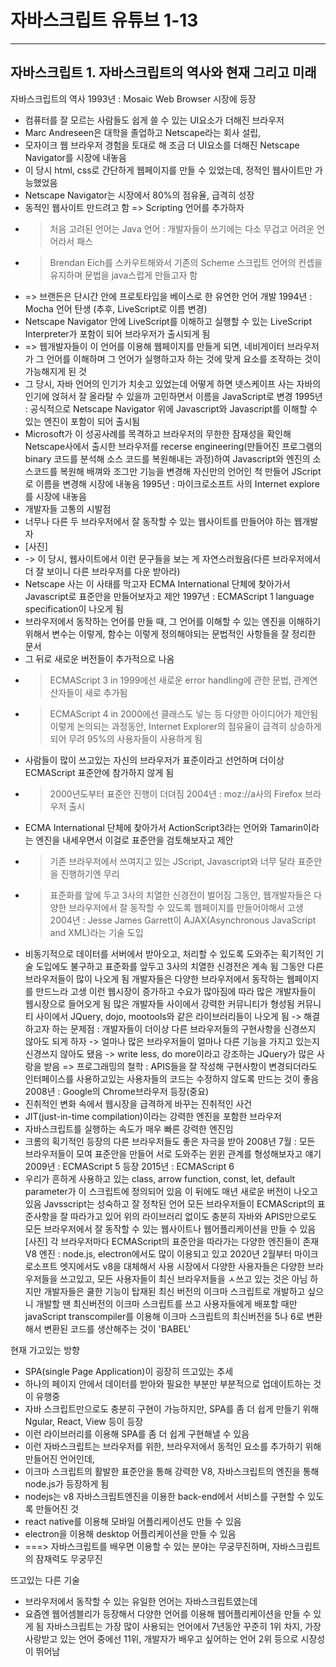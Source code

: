 # 자바스크립트 유튜브 1-13
***
## 자바스크립트 1. 자바스크립트의 역사와 현재 그리고 미래
자바스크립트의 역사
1993년 : Mosaic Web Browser 시장에 등장
- 컴퓨터를 잘 모르는 사람들도 쉽게 쓸 수 있는 UI요소가 더해진 브라우저
- Marc Andreseen은 대학을 졸업하고 Netscape라는 회사 설립, 
- 모자이크 웹 브라우저 경험을 토대로 해 조금 더 UI요소를 더해진 Netscape Navigator를 시장에 내놓음
- 이 당시 html, css로 간단하게 웹페이지를 만들 수 있었는데, 정적인 웹사이트만 가능했었음
- Netscape Navigator는 시장에서 80%의 점유율, 급격히 성장
- 동적인 웹사이트 만드려고 함 => Scripting 언어를 추가하자
- > 처음 고려된 언어는 Java 언어 : 개발자들이 쓰기에는 다소 무겁고 어려운 언어라서 패스
- > Brendan Eich를 스카우트해와서 기존의 Scheme 스크립트 언어의 컨셉을 유지하며 문법을 java스럽게 만들고자 함
- => 브랜든은 단시간 안에 프로토타입을 베이스로 한 유연한 언어 개발
1994년 : Mocha 언어 탄생 (추후, LiveScript로 이름 변경)
- Netscape Navigator 안에 LiveScript를 이해하고 실행할 수 있는 LiveScript Interpreter가 포함이 되어 브라우저가 출시되게 됨
- => 웹개발자들이 이 언어를 이용해 웹페이지를 만들게 되면, 네비게이터 브라우저가 그 언어를 이해하며 그 언어가 실행하고자 하는 것에 맞게 요소를 조작하는 것이 가능해지게 된 것
- 그 당시, 자바 언어의 인기가 치솟고 있었는데 어떻게 하면 넷스케이프 사는 자바의 인기에 얹혀서 잘 올라탈 수 있을까 고민하면서 이름을 JavaScript로 변경
1995년 : 공식적으로 Netscape Navigator 위에 Javascript와 Javascript를 이해할 수 있는 엔진이 포함이 되어 출시됨
- Microsoft가 이 성공사례를 목격하고 브라우저의 무한한 잠재성을 확인해 Netscape사에서 출시한 브라우저를 recerse engineering(만들어진 프로그램의 binary 코드를 분석해 소스 코드를 복원해내는 과정)하여 Javascript와 엔진의 소스코드를 복원해 배껴와 조그만 기능을 변경해 자신만의 언어인 척 만들어 JScript로 이름을 변경해 시장에 내놓음
1995년 : 마이크로소프트 사의 Internet explore를 시장에 내놓음
- 개발자들 고통의 시발점
- 너무나 다른 두 브라우저에서 잘 동작할 수 있는 웹사이트를 만들어야 하는 웹개발자
- [사진]
- -> 이 당시, 웹사이트에서 이런 문구들을 보는 게 자연스러웠음(다른 브라우저에서 더 잘 보이니 다른 브라우저를 다운 받아라)
- Netscape 사는 이 사태를 막고자 ECMA International 단체에 찾아가서 Javascript로 표준안을 만들어보자고 제안
1997년 : ECMAScript 1 language specification이 나오게 됨
- 브라우저에서 동작하는 언어를 만들 때, 그 언어를 이해할 수 있는 엔진을 이해하기 위해서 변수는 이렇게, 함수는 이렇게 정의해야되는 문법적인 사항들을 잘 정리한 문서
- 그 뒤로 새로운 버전들이 추가적으로 나옴
- > ECMAScript 3 in 1999에선 새로운 error handling에 관한 문법, 관계연산자들이 새로 추가됨
- > ECMAScript 4 in 2000에선 클래스도 넣는 등 다양한 아이디어가 제안됨
이렇게 논의되는 과정동안, Internet Explorer의 점유율이 급격히 상승하게 되어 무려 95%의 사용자들이 사용하게 됨
- 사람들이 많이 쓰고있는 자신의 브라우저가 표준이라고 선언하며 더이상 ECMAScript 표준안에 참가하지 않게 됨
- > 2000년도부터 표준안 진행이 더뎌짐
2004년 : moz://a사의 Firefox 브라우저 출시
- ECMA International 단체에 찾아가서 ActionScript3라는 언어와 Tamarin이라는 엔진을 내세우면서 이걸로 표준안을 검토해보자고 제안
- > 기존 브라우저에서 쓰여지고 있는 JScript, Javascript와 너무 달라 표준안을 진행하기엔 무리
- > 표준화를 앞에 두고 3사의 치열한 신경전이 벌어짐
그동안, 웹개발자들은 다양한 브라우저에서 잘 동작할 수 있도록 웹페이지를 만들어야해서 고생
2004년 : Jesse James Garrett이 AJAX(Asynchronous JavaScript and XML)라는 기술 도입
- 비동기적으로 데이터를 서버에서 받아오고, 처리할 수 있도록 도와주는 획기적인 기술
도입에도 불구하고 표준화를 앞두고 3사의 치열한 신경전은 계속 됨
그동안 다른 브라우저들이 많이 나오게 됨
개발자들은 다양한 브라우저에서 동작하는 웹페이지를 만드느라 고생
이런 웹시장이 증가하고 수요가 많아짐에 따라 많은 개발자들이 웹시장으로 들어오게 됨
많은 개발자들 사이에서 강력한 커뮤니티가 형성됨
커뮤니티 사이에서 JQuery, dojo, mootools와 같은 라이브러리들이 나오게 됨
-> 해결하고자 하는 문제점 : 개발자들이 더이상 다른 브라우저들의 구현사항을 신경쓰지 않아도 되게 하자
-> 얼마나 많은 브라우저들이 얼마나 다른 기능을 가지고 있는지 신경쓰지 않아도 됐음
-> write less, do more이라고 강조하는 JQuery가 많은 사랑을 받음
 => 프로그래밍의 철학 : APIS들을 잘 작성해 구현사항이 변경되더라도 인터페이스를 사용하고있는 사용자들의 코드는 수정하지 않도록 만드는 것이 좋음
2008년 : Google의 Chrome브라우저 등장(중요)
- 진취적인 변화 속에서 웹시장을 급격하게 바꾸는 진취적인 사건
- JIT(just-in-time compilation)이라는 강력한 엔진을 포함한 브라우저
- 자바스크립트를 실행하는 속도가 매우 빠른 강력한 엔진임
- 크롬의 획기적인 등장의 다른 브라우저들도 좋은 자극을 받아
2008년 7월 : 모든 브라우저들이 모여 표준안을 만들어 서로 도와주는 윈윈 관계를 형성해보자고 얘기
2009년 : ECMAScript 5 등장
2015년 : ECMAScript 6 
- 우리가 흔하게 사용하고 있는 class, arrow function, const, let, default parameter가 이 스크립트에 정의되어 있음
이 뒤에도 매년 새로운 버전이 나오고 있음
Javsscript는 성숙하고 잘 정착된 언어
모든 브라우저들이 ECMAScript의 표준사항을 잘 따라가고 있어 위의 라이브러리 없이도 충분히 자바와 APIS만으로도 모든 브라우저에서 잘 동작할 수 있는 웹사이트나 웹어플리케이션을 만들 수 있음
[사진]
각 브라우저마다 ECMAScript의 표준안을 따라가는 다양한 엔진들이 존재
V8 엔진 : node.js, electron에서도 많이 이용되고 있고 2020년 2월부터 마이크로소프트 엣지에서도 v8을 대체해서 사용
시장에서 다양한 사용자들은 다양한 브라우저들을 쓰고있고, 모든 사용자들이 최신 브라우저들을 ㅅ쓰고 있는 것은 아님
하지만 개발자들은 쿨한 기능이 탑재된 최신 버전의 이크마 스크립트로 개발하고 싶으니
개발할 땐 최신버전의 이크마 스크립트를 쓰고 사용자들에게 배포할 때만
javaScript transcompiler를 이용해 이크마 스크립트의 최신버전을 5나 6로 변환해서 변환된 코드를 생산해주는 것이 'BABEL'

현재 가고있는 방향
* SPA(single Page Application)이 굉장히 뜨고있는 추세
* 하나의 페이지 안에서 데이터를 받아와 필요한 부분만 부분적으로 업데이트하는 것이 유행중
* 자바 스크립트만으로도 충분히 구현이 가능하지만, SPA를 좀 더 쉽게 만들기 위해 Ngular, React, View 등이 등장
* 이런 라이브러리를 이용해 SPA를 좀 더 쉽게 구현해낼 수 있음
* 이런 자바스크립트는 브라우저를 위한, 브라우저에서 동적인 요소를 추가하기 위해 만들어진 언어인데, 
* 이크마 스크립트의 활발한 표준안을 통해 강력한 V8, 자바스크립트의 엔진을 통해 node.js가 등장하게 됨
* nodejs는 v8 자바스크립트엔진을 이용한 back-end에서 서비스를 구현할 수 있도록 만들어진 것
* react native를 이용해 모바일 어플리케이션도 만들 수 있음
* electron을 이용해 desktop 어플리케이션을 만들 수 있음
* ===> 자바스크립트를 배우면 이용할 수 있는 분야는 무궁무진하며, 자바스크립트의 잠재력도 무궁무진

뜨고있는 다른 기술
- 브라우저에서 동작할 수 있는 유일한 언어는 자바스크립트였는데
- 요즘엔 웹어셈블리가 등장해서 다양한 언어를 이용해 웹어플리케이션을 만들 수 있게 됨
자바스크립트는 가장 많이 사용되는 언어에서 7년동안 꾸준히 1위 차지, 가장 사랑받고 있는 언어 중에선 11위, 개발자가 배우고 싶어하는 언어 2위 등으로 시장성이 뛰어남
